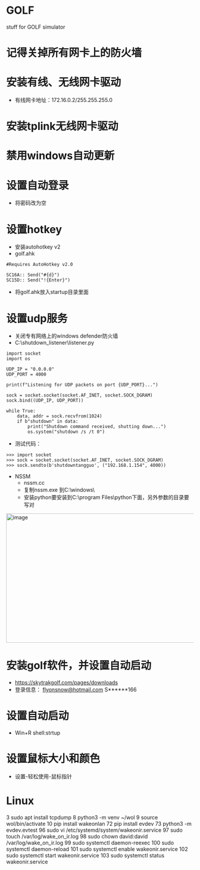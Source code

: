 # GOLF
stuff for GOLF simulator
# 记得关掉所有网卡上的防火墙
# 安装有线、无线网卡驱动
* 有线网卡地址：172.16.0.2/255.255.255.0


# 安装tplink无线网卡驱动

# 禁用windows自动更新

# 设置自动登录
* 将密码改为空

# 设置hotkey
* 安装autohotkey v2  
* golf.ahk  
```
#Requires AutoHotkey v2.0

SC16A:: Send("#{d}")
SC15D:: Send("!{Enter}")
```
* 将golf.ahk放入startup目录里面


# 设置udp服务
* 关闭专有网络上的windows defender防火墙
* C:\shutdown_listener\listener.py
```
import socket
import os

UDP_IP = "0.0.0.0"
UDP_PORT = 4000

print(f"Listening for UDP packets on port {UDP_PORT}...")

sock = socket.socket(socket.AF_INET, socket.SOCK_DGRAM)
sock.bind((UDP_IP, UDP_PORT))

while True:
    data, addr = sock.recvfrom(1024)
    if b"shutdown" in data:
        print("Shutdown command received, shutting down...")
        os.system("shutdown /s /t 0")
```
* 测试代码：
```
>>> import socket
>>> sock = socket.socket(socket.AF_INET, socket.SOCK_DGRAM)
>>> sock.sendto(b'shutdowntangguo', ("192.168.1.154", 4000))
```
* NSSM
  * nssm.cc
  * 复制nssm.exe 到C:\windows\
  * 安装python要安装到C:\program Files\python下面，另外参数的目录要写对
<img width="645" height="347" alt="image" src="https://github.com/user-attachments/assets/11291da9-cb0c-46cb-9e96-44665a3480fa" />


# 安装golf软件，并设置自动启动
* https://skytrakgolf.com/pages/downloads
* 登录信息：
flyonsnow@hotmail.com
S******166

# 设置自动启动
* Win+R shell:strtup

# 设置鼠标大小和颜色

* 设置-轻松使用-鼠标指针

# Linux
 3  sudo apt install tcpdump
    8  python3 -m venv ~/wol
    9  source wol/bin/activate
   10  pip install wakeonlan
72  pip install evdev
   73  python3 -m evdev.evtest
   96  sudo vi /etc/systemd/system/wakeonir.service
   97  sudo touch /var/log/wake_on_ir.log
   98  sudo chown david:david /var/log/wake_on_ir.log
   99  sudo systemctl daemon-reexec
  100  sudo systemctl daemon-reload
  101  sudo systemctl enable wakeonir.service
  102  sudo systemctl start wakeonir.service
  103  sudo systemctl status wakeonir.service

